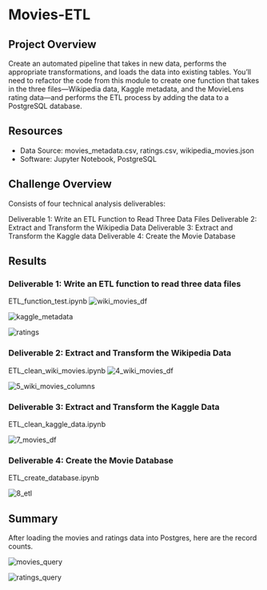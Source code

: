 # Movies-ETL

## Project Overview
Create an automated pipeline that takes in new data, performs the appropriate transformations, and loads the data into existing tables. You’ll need to refactor the code from this module to create one function that takes in the three files—Wikipedia data, Kaggle metadata, and the MovieLens rating data—and performs the ETL process by adding the data to a PostgreSQL database.

## Resources
- Data Source: movies_metadata.csv, ratings.csv, wikipedia_movies.json
- Software: Jupyter Notebook, PostgreSQL

## Challenge Overview
Consists of four technical analysis deliverables:

Deliverable 1: Write an ETL Function to Read Three Data Files
Deliverable 2: Extract and Transform the Wikipedia Data
Deliverable 3: Extract and Transform the Kaggle data
Deliverable 4: Create the Movie Database

## Results

### Deliverable 1: Write an ETL function to read three data files
ETL_function_test.ipynb
![wiki_movies_df](https://user-images.githubusercontent.com/87085239/172522777-935495e1-e378-4607-98b4-5daf0a250787.png)

![kaggle_metadata](https://user-images.githubusercontent.com/87085239/172522795-b1b74195-86bb-421d-aa9b-f5ef1a3c718a.png)

![ratings](https://user-images.githubusercontent.com/87085239/172522824-23aa3e4b-cee6-4e2c-91df-32178e65b85d.png)

### Deliverable 2: Extract and Transform the Wikipedia Data
ETL_clean_wiki_movies.ipynb
![4_wiki_movies_df](https://user-images.githubusercontent.com/87085239/172522909-9f1b0e8b-ddd5-4619-816b-50121f6252e7.png)

![5_wiki_movies_columns](https://user-images.githubusercontent.com/87085239/172522949-e5b2f9a7-4aca-4ce2-8011-70cf28ac8cdc.png)

### Deliverable 3: Extract and Transform the Kaggle Data
ETL_clean_kaggle_data.ipynb

![7_movies_df](https://user-images.githubusercontent.com/87085239/172523023-cfdbf87d-db61-4e85-b14a-9ceef1bff6de.png)

### Deliverable 4: Create the Movie Database
ETL_create_database.ipynb

![8_etl](https://user-images.githubusercontent.com/87085239/172523057-ea4fece9-f355-4d5c-b5eb-7936eed8de94.png)

## Summary

After loading the movies and ratings data into Postgres, here are the record counts.

![movies_query](https://user-images.githubusercontent.com/87085239/172523125-06ff312a-22ea-46b4-8d32-39132216e751.png)

![ratings_query](https://user-images.githubusercontent.com/87085239/172523138-c6ed9caf-25ed-4649-b3a8-af01a08198e5.png)
